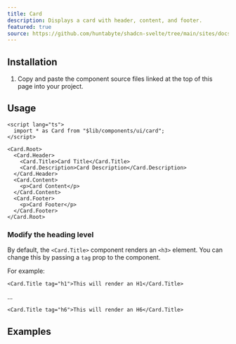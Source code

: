 ```yaml
---
title: Card
description: Displays a card with header, content, and footer.
featured: true
source: https://github.com/huntabyte/shadcn-svelte/tree/main/sites/docs/src/lib/registry/default/ui/card
---
```


<script>
  import { ComponentPreview, ManualInstall, PMAddComp } from '$lib/components/docs';
</script>

<ComponentPreview name="card-with-form">

<div></div>

</ComponentPreview>

## Installation

<PMAddComp name="card" />

<ManualInstall>

1. Copy and paste the component source files linked at the top of this page into your project.

</ManualInstall>

## Usage

```svelte
<script lang="ts">
  import * as Card from "$lib/components/ui/card";
</script>

<Card.Root>
  <Card.Header>
    <Card.Title>Card Title</Card.Title>
    <Card.Description>Card Description</Card.Description>
  </Card.Header>
  <Card.Content>
    <p>Card Content</p>
  </Card.Content>
  <Card.Footer>
    <p>Card Footer</p>
  </Card.Footer>
</Card.Root>
```

### Modify the heading level

By default, the `<Card.Title>` component renders an `<h3>` element. You can change this by passing a `tag` prop to the component.

For example:

```svelte
<Card.Title tag="h1">This will render an H1</Card.Title>
```

...

```svelte
<Card.Title tag="h6">This will render an H6</Card.Title>
```

## Examples

<ComponentPreview name="card-demo">

<div></div>

</ComponentPreview>
